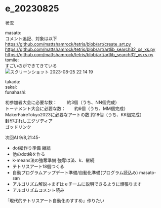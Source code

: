 # e_20230825

状況  

masato:  
コメント追記、対象は以下  
https://github.com/mattshamrock/tetris/blob/art/create_art.py  
https://github.com/mattshamrock/tetris/blob/art/artlib_search32_xs_xs.py  
https://github.com/mattshamrock/tetris/blob/art/artlib_search32_xsxs.py  
tomiie:  
すごいのができてきている  
![スクリーンショット 2023-08-25 22 14 19](https://github.com/ChallengeClub/document/assets/46782860/b869a6a0-7330-4e50-bd75-7b51a6c587c5)

takada:  
sakai:  
funahashi:  

初参加者大会に必要な数：　　   約3個（うち、NN個完成）  
トーナメント大会に必要な数：　　約6個（うち、MM個完成）  
MakerFaireTokyo2023に必要なアートの数 約18個（うち、KK個完成）  
封印されしエグゾディア   
ゴッドリンク  

次回AI 9/8,21:45-  
- dot絵作り準備  継続  
- 他のdot絵を作る  
- k-means法の強奪準備  強奪は済、k、継続  
- テトリスアート18個つくる  
- 自動プログラムアップデート準備/自動化準備(プログラム読込み) masato-san  
- アルゴリズム解説→まずはｅチームに説明できるように頑張ります
- アルゴリズムコメント読み  

「現代的テトリスアート自動化のすすめ」作りたい

